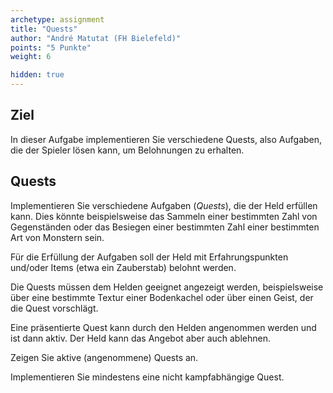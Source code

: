 ```yaml
---
archetype: assignment
title: "Quests"
author: "André Matutat (FH Bielefeld)"
points: "5 Punkte"
weight: 6

hidden: true
---
```


## Ziel

In dieser Aufgabe implementieren Sie verschiedene Quests, also Aufgaben, die der Spieler
lösen kann, um Belohnungen zu erhalten.

## Quests

Implementieren Sie verschiedene Aufgaben (_Quests_), die der Held erfüllen kann. Dies könnte
beispielsweise das Sammeln einer bestimmten Zahl von Gegenständen oder das Besiegen einer
bestimmten Zahl einer bestimmten Art von Monstern sein.

Für die Erfüllung der Aufgaben soll der Held mit Erfahrungspunkten und/oder Items (etwa ein
Zauberstab) belohnt werden.

Die Quests müssen dem Helden geeignet angezeigt werden, beispielsweise über eine bestimmte
Textur einer Bodenkachel oder über einen Geist, der die Quest vorschlägt.

Eine präsentierte Quest kann durch den Helden angenommen werden und ist dann aktiv. Der Held
kann das Angebot aber auch ablehnen.

Zeigen Sie aktive (angenommene) Quests an.

Implementieren Sie mindestens eine nicht kampfabhängige Quest.
